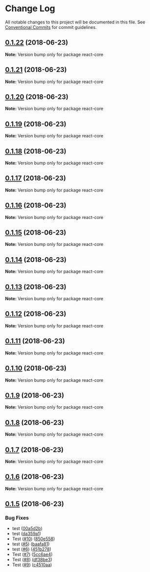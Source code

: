# Change Log

All notable changes to this project will be documented in this file.
See [Conventional Commits](https://conventionalcommits.org) for commit guidelines.

<a name="0.1.22"></a>
## [0.1.22](https://github.com/react-core/react-core/compare/v0.1.21...v0.1.22) (2018-06-23)




**Note:** Version bump only for package react-core

<a name="0.1.21"></a>
## [0.1.21](https://github.com/react-core/react-core/compare/v0.1.20...v0.1.21) (2018-06-23)




**Note:** Version bump only for package react-core

<a name="0.1.20"></a>
## [0.1.20](https://github.com/react-core/react-core/compare/v0.1.19...v0.1.20) (2018-06-23)




**Note:** Version bump only for package react-core

<a name="0.1.19"></a>
## [0.1.19](https://github.com/react-core/react-core/compare/v0.1.18...v0.1.19) (2018-06-23)




**Note:** Version bump only for package react-core

<a name="0.1.18"></a>
## [0.1.18](https://github.com/react-core/react-core/compare/v0.1.17...v0.1.18) (2018-06-23)




**Note:** Version bump only for package react-core

<a name="0.1.17"></a>
## [0.1.17](https://github.com/react-core/react-core/compare/v0.1.16...v0.1.17) (2018-06-23)




**Note:** Version bump only for package react-core

<a name="0.1.16"></a>
## [0.1.16](https://github.com/react-core/react-core/compare/v0.1.15...v0.1.16) (2018-06-23)




**Note:** Version bump only for package react-core

<a name="0.1.15"></a>
## [0.1.15](https://github.com/react-core/react-core/compare/v0.1.14...v0.1.15) (2018-06-23)




**Note:** Version bump only for package react-core

<a name="0.1.14"></a>
## [0.1.14](https://github.com/react-core/react-core/compare/v0.1.13...v0.1.14) (2018-06-23)




**Note:** Version bump only for package react-core

<a name="0.1.13"></a>
## [0.1.13](https://github.com/react-core/react-core/compare/v0.1.12...v0.1.13) (2018-06-23)




**Note:** Version bump only for package react-core

<a name="0.1.12"></a>
## [0.1.12](https://github.com/react-core/react-core/compare/v0.1.11...v0.1.12) (2018-06-23)




**Note:** Version bump only for package react-core

<a name="0.1.11"></a>
## [0.1.11](https://github.com/react-core/react-core/compare/v0.1.10...v0.1.11) (2018-06-23)




**Note:** Version bump only for package react-core

<a name="0.1.10"></a>
## [0.1.10](https://github.com/react-core/react-core/compare/v0.1.9...v0.1.10) (2018-06-23)




**Note:** Version bump only for package react-core

<a name="0.1.9"></a>
## [0.1.9](https://github.com/react-core/react-core/compare/v0.1.8...v0.1.9) (2018-06-23)




**Note:** Version bump only for package react-core

<a name="0.1.8"></a>
## [0.1.8](https://github.com/react-core/react-core/compare/v0.1.7...v0.1.8) (2018-06-23)




**Note:** Version bump only for package react-core

<a name="0.1.7"></a>
## [0.1.7](https://github.com/react-core/react-core/compare/v0.1.6...v0.1.7) (2018-06-23)




**Note:** Version bump only for package react-core

<a name="0.1.6"></a>
## [0.1.6](https://github.com/react-core/react-core/compare/v0.1.5...v0.1.6) (2018-06-23)




**Note:** Version bump only for package react-core

<a name="0.1.5"></a>
## [0.1.5](https://github.com/react-core/react-core/compare/v0.1.4...v0.1.5) (2018-06-23)


### Bug Fixes

* test ([00a5d2b](https://github.com/react-core/react-core/commit/00a5d2b))
* test ([da359a1](https://github.com/react-core/react-core/commit/da359a1))
* Test ([#10](https://github.com/react-core/react-core/issues/10)) ([850e558](https://github.com/react-core/react-core/commit/850e558))
* test ([#5](https://github.com/react-core/react-core/issues/5)) ([baafa81](https://github.com/react-core/react-core/commit/baafa81))
* test ([#6](https://github.com/react-core/react-core/issues/6)) ([451b278](https://github.com/react-core/react-core/commit/451b278))
* Test ([#7](https://github.com/react-core/react-core/issues/7)) ([5cc6ae4](https://github.com/react-core/react-core/commit/5cc6ae4))
* Test ([#8](https://github.com/react-core/react-core/issues/8)) ([df38be3](https://github.com/react-core/react-core/commit/df38be3))
* Test ([#9](https://github.com/react-core/react-core/issues/9)) ([c4510aa](https://github.com/react-core/react-core/commit/c4510aa))
